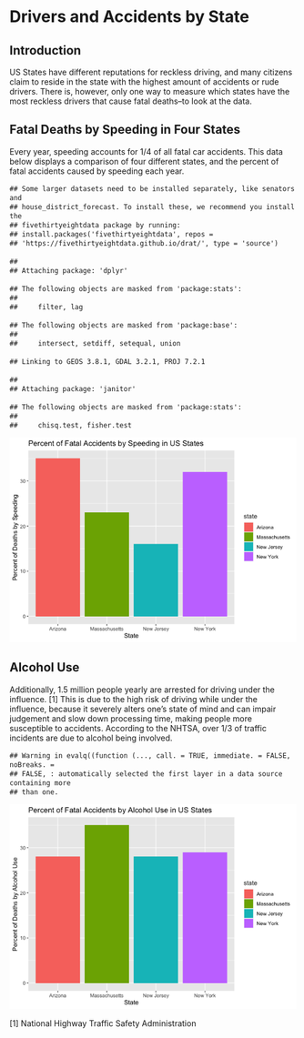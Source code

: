Drivers and Accidents by State
================

## Introduction

US States have different reputations for reckless driving, and many
citizens claim to reside in the state with the highest amount of
accidents or rude drivers. There is, however, only one way to measure
which states have the most reckless drivers that cause fatal deaths–to
look at the data.

## Fatal Deaths by Speeding in Four States

Every year, speeding accounts for 1/4 of all fatal car accidents. This
data below displays a comparison of four different states, and the
percent of fatal accidents caused by speeding each year.

    ## Some larger datasets need to be installed separately, like senators and
    ## house_district_forecast. To install these, we recommend you install the
    ## fivethirtyeightdata package by running:
    ## install.packages('fivethirtyeightdata', repos =
    ## 'https://fivethirtyeightdata.github.io/drat/', type = 'source')

    ## 
    ## Attaching package: 'dplyr'

    ## The following objects are masked from 'package:stats':
    ## 
    ##     filter, lag

    ## The following objects are masked from 'package:base':
    ## 
    ##     intersect, setdiff, setequal, union

    ## Linking to GEOS 3.8.1, GDAL 3.2.1, PROJ 7.2.1

    ## 
    ## Attaching package: 'janitor'

    ## The following objects are masked from 'package:stats':
    ## 
    ##     chisq.test, fisher.test

![](README_files/figure-gfm/unnamed-chunk-1-1.png)<!-- -->

## Alcohol Use

Additionally, 1.5 million people yearly are arrested for driving under
the influence. [1] This is due to the high risk of driving while under
the influence, because it severely alters one’s state of mind and can
impair judgement and slow down processing time, making people more
susceptible to accidents. According to the NHTSA, over 1/3 of traffic
incidents are due to alcohol being involved.

    ## Warning in evalq((function (..., call. = TRUE, immediate. = FALSE, noBreaks. =
    ## FALSE, : automatically selected the first layer in a data source containing more
    ## than one.

![](README_files/figure-gfm/unnamed-chunk-2-1.png)<!-- -->

[1] National Highway Traffic Safety Administration
